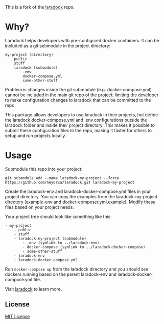 This is a fork of the <a href="https://github.com/laradock/laradock">laradock</a> repo. 

# Why?

Laradock helps developers with pre-configured docker containers. It can be included as a git submodule in the project directory:

```
my-project (directory)
    public
    stuff
    laradock (submodule)
        .env
        docker-compose.yml
        some-other-stuff
```

Problem is changes inside the git submodule (e.g. docker-compose.yml) cannot be included in the main git repo of the project; limiting the developer to make configuration changes to laradock that can be committed to the repo. 

This package allows developers to use laradock in their projects, but define the laradock docker-compose.yml and .env configurations outside the laradock folder and inside their project directory. This makes it possible to submit these configuration files to the repo, making it faster for others to setup and run projects locally.

# Usage

Submodule this repo into your project:

```
git submodule add --name laradock-my-project --force https://github.com/heyorca/laradock.git laradock-my-project
```

Create the laradock-env and laradock-docker-compose.yml files in your project directory. You can copy the examples from the laradock-my-project directory (example-env and docker-composer.yml.example). Modify these files based on your project needs.

Your project tree should look like something like this:

```
- my-project
    - public
    - stuff
    - laradock-my-project (submodule)
        - .env (symlink to ../laradock-env)
        - docker-compose (symlink to ../laradock-docker-compose)
        - some-other-stuff
    - laradock-env
    - laradock-docker-compose.yml
```
    
Run `docker-compose up` from the laradock directory and you should see dockers running based on the parent laradock-env and laradock-docker-compose.yml file.

Visit <a href="https://github.com/laradock/laradock">laradock</a> to learn more.

## License

[MIT License](https://github.com/laradock/laradock/blob/master/LICENSE)

